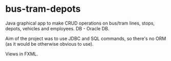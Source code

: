 # bus-tram-depots

Java graphical app to make CRUD operations on bus/tram lines, stops, depots, vehicles and employees. 
DB - Oracle DB.

Aim of the project was to use JDBC and SQL commands, so there's no ORM (as it would be otherwise obvious to use).

Views in FXML.
